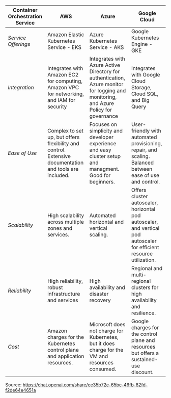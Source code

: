 
|Container Orchestration Service| AWS | Azure | Google Cloud |
|--|--|--|--|
| *Service Offerings* |Amazon Elastic Kubernetes Service - EKS  |Azure Kubernetes Service - AKS| Google Kubernetes Engine - GKE|
| *Integration* | Integrates with Amazon EC2 for computing, Amazon VPC for networking, and IAM for security |Integrates with Azure Active Directory for authentication, Azure monitor for logging and monitoring, and Azure Policy for governance |Integrates with Google Cloud Storage, Cloud SQL, and Big Query | 
| *Ease of Use* |Complex to set up, but offers flexibility and control. Extensive documentation and tools are included. |Focuses on simplicity and developer experience and easy cluster setup and managment. Good for beginners. |User-friendly with automated provisioning, repair, and scaling. Balanced between ease of use and control.  |
| *Scalability* |High scalability across multiple zones and services. | Automated horizontal and vertical scaling.|Offers cluster autoscaler, horizontal pod autoscaler, and vertical pod autoscaler for efficient resource utilization. |
| *Reliability* |High reliability, robust infrastructure and services |High availability and disaster recovery |Regional and multi-regional clusters for high availability and resilience. |
| *Cost* |Amazon charges for the Kubernetes control plane and application resources. |Microsoft does not charge for Kubernetes, but it does charge for the VM and resources consumed.|Google charges for the control plane and resources but offers a sustained-use discount. |

Source: https://chat.openai.com/share/ee35b72c-65bc-46fb-82fd-f2de64e4651a
